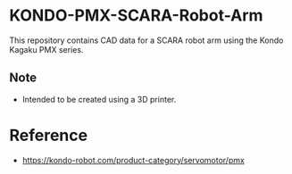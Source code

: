 # KONDO-PMX-SCARA-Robot-Arm
This repository contains CAD data for a SCARA robot arm using the Kondo Kagaku PMX series.

## Note
- Intended to be created using a 3D printer.

# Reference
- https://kondo-robot.com/product-category/servomotor/pmx
